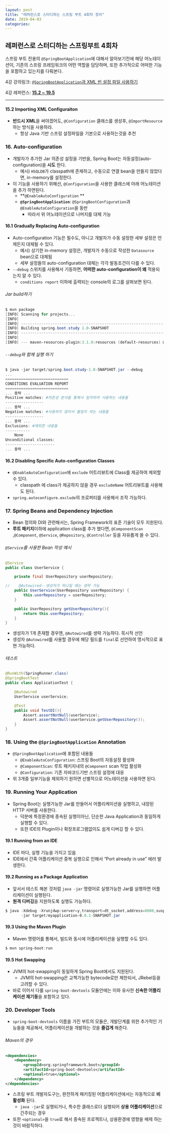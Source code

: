 ```yaml
---
layout: post
title: "레퍼런스로 스터디하는 스프링 부트 4회차 정리"
date: 2019-04-03
categories:
---
```

## 레퍼런스로 스터디하는 스프링부트 4회차

스프링 부트 전용의 `@SpringBootApplication`에 대해서 알아보기전에 해당 어노테이션이, 기존의 스프링 프레임워크의 어떤 역할을 담당하며, 또한 추가적으로 어떠한 기능을 포함하고 있는지를 다뤄본다.

4강 강의링크: [`@SpringBootApplication`과 XML 빈 설정 파일 사용하기](https://www.youtube.com/watch?v=jftcS1BQ_0g&feature=youtu.be)

4강 레퍼런스: **[15.2 ~ 19.5](https://docs.spring.io/spring-boot/docs/2.1.3.RELEASE/reference/htmlsingle/#using-boot-importing-xml-configuration)**

---

#### 15.2 Importing XML Configuraiton

* **반드시 XML**을 써야겠어도, `@Configuration` 클래스를 생성후,  `@ImportResource` 하는 방식을 사용하라.
  * 항상 Java 기반 스프링 설정파일을 기본으로 사용하는것을 추천

### 16. Auto-configuration

* 개발자가 추가한 Jar 의존성 설정을 기반을, Spring Boot는 자동설정(auto-configuration)을 **시도** 한다.
  * 예시) `HSQLDB`가 classpath에 존재하고, 수동으로 연결 bean을 만들지 않았다면, in-memory를 설정한다.
* 이 기능을 사용하기 위해선, `@Configuration`을 사용한 클래스에 아래 어노테이션을 추가  하면된다.
  * **`@EnableAutoConfiguration` **
  * **`@SpringBootApplication`**: `@SpringBootConfiguration`과 `@EnableAutoConfiguration`을 동반
    * 따라서 위 어노테이션으로 나머지를 대체 가능

#### 16.1 Gradually Replacing Auto-configuration

* Auto-configuration 기능은 필수도, 아니고 개발자가 수동 설정한 세부 설정은 언제든지 대체될 수 있다.
  * 예시) 상기한 in-memory 설정은, 개발자가 수동으로 작성한 `Datasource` bean으로 대체됨
  * 세부 설정들의 auto-configuration 대체는 각각 발동조건이 다를 수 있다.
* `--debug` 스위치를 사용해서 기동하면, **어떠한 auto-configuration이 왜** 적용되는지 알 수 있다.
  * `conditions report` 이하에 출력되는 console의 로그를 살펴보면 된다.

###### Jar build하기 

```powershell
$ mvn package
[INFO] Scanning for projects...
[INFO]
[INFO] ------------------------------------------------------------------------
[INFO] Building spring.boot.study 1.0-SNAPSHOT
[INFO] ------------------------------------------------------------------------
[INFO]
[INFO] --- maven-resources-plugin:3.1.0:resources (default-resources) @ spring.b
```

###### `--debug`와 함께 실행 하기

```powershell
$ java -jar target/spring.boot.study-1.0-SNAPSHOT.jar --debug
...
============================
CONDITIONS EVALUATION REPORT
============================
... 중략 ...
Positive matches: #의존성 분석을 통해서 일치하여 사용하는 내용들
-----------------
... 중략 ...
Negative matches: #사용하지 않아서 불일치 하는 내용들
-----------------
... 중략 ...
Exclusions: #제외한 내용들
-----------
	None
Unconditional classes:
----------------------
... 중략 ...
```

#### 16.2 Disabling Specific Auto-configuration Classes

* `@EnableAutoConfiguration`에 `exclude` 어트리뷰트에 Class를 제공하여 제외할 수 있다.
  * classpath 에 class가 제공하지 않을 경우 `excludeName` 어트리뷰트를 사용해도 된다.
* `spring.autoconfigure.exclude`의 프로퍼티를 사용해서 조작 가능하다.

### 17. Spring Beans and Dependency Injection

* Bean 정의와 DI와 관련해서는, Spring Framework의 표준 기술이 모두 지원된다.
* **루트 패키지**이하에 application class를 추가 했다면, `@ComponentScan` ,`@Component`, `@Service`, `@Repository`, `@Controller` 등을 자유롭게 쓸 수 있다.

###### `@Service`를 사용한 Bean 작성 예시

```java
@Service
public class UserService {

    private final UserRepository userRepository;

//    @Autowired--생성자가 하나일 때는 생략 가능
    public UserService(UserRepository userRepository) {
        this.userRepository = userRepository;
    }

    public UserRepository getUserRepository(){
        return this.userRepository;
    }
}
```

* 생성자가 1개 존재할 경우엔, `@Autowired`를 생략 가능하다. 묵시적 선언
* 생성자 `@Autowired`를 사용할 경우에 해당 필드를 `final`로 선언하여 명시적으로 표현 가능하다.

###### 테스트

```java
@RunWith(SpringRunner.class)
@SpringBootTest
public class ApplicationTest {

    @Autowired
    UserService userService;

    @Test
    public void TestDI(){
        Assert.assertNotNull(userService);
        Assert.assertNotNull(userService.getUserRepository());
    }
}
```

### 18. Using the `@SpringBootApplication` Annotation

* `@SpringBootApplication`에 포함된 내용들
  * `@EnableAutoConfiguration`:  스프링 Boot의 자동설정 활성화
  * `@ComponentScan`: 루트 패키지내의 `@Component` scan 작업 활성화
  * `@Configuration`: 기존 자바코드기반 스프링 설정에 대응
* 위 3개중 일부기능을 제외하기 원하면 선별적으로 어노테이션을 사용하면 된다.

### 19. Running Your Application

* Spring Boot는 실행가능한 Jar를 만들어서 어플리케이션을 실행하고, 내장된 HTTP 서버를 사용한다.
  * 덕분에 특정환경에 종속된 실행이아닌, 단순한 Java Application과 동일하게 실행할 수 있다.
  * 또한 IDE의 Plugin이나 확장프로그램없이도 쉽게 디버깅 할 수 있다.

#### 19.1 Running from an IDE

* IDE 마다, 실행 기능을 가지고 있음
* IDE에서 간혹 어플리케이션 중복 실행으로 인해서 “Port already in use” 에러 발생한다.

#### 19.2 Running as a Package Application

* 앞서서 테스트 해본 것처럼 `java -jar` 명령어로 실행가능한 Jar를 실행하면 어플리케이션이 실행된다.
* **원격 디버깅**을 지원하도록 실행도 가능하다.

```powershell
$ java -Xdebug -Xrunjdwp:server=y,transport=dt_socket,address=8000,suspend=n \
       -jar target/myapplication-0.0.1-SNAPSHOT.jar
```

#### 19.3 Using the Maven Plugin

* Maven 명령어를 통해서, 빌드와 동시에 어플리케이션을 실행할 수도 있다.

```powershell
$ mvn spring-boot:run
```

#### 19.5 Hot Swapping

* JVM의 hot-swapping이 동일하게 Spring Boot에서도 지원된다.
  * JVM의 hot-swapping은 교첵가능한 bytecode로만 제한되서, JRebel등을 고려할 수 있다.
* 바로 이어서 다룰 `spring-boot-devtools` 모듈안에는 이와 유사한 **신속한 어플리케이션 재기동**을 포함하고 있다.

### 20. Developer Tools

* `spring-boot-devtools` 이름을 가진 부트의 모듈은, 개발단계를 위한 추가적인 기능들을 제공해서, 어플리케이션을 개발하는 것을 **즐겁게** 해준다.

###### Maven의 경우

```xml
<dependencies>
	<dependency>
		<groupId>org.springframework.boot</groupId>
		<artifactId>spring-boot-devtools</artifactId>
		<optional>true</optional>
	</dependency>
</dependencies>
```

* 스프링 부트 개발자도구는, 완전하게 패키징된 어플리케이션에서는 자동적으로 **비활성화** 된다.
  * `java -jar`로 실행되거나, 특수한 클래스로더 실행되어 **상용 어플리케이션**으로 간주되는 경우
* 또한 `<optional>`을  `true`로 해서 종속된 프로젝트나, 상용환경에 영향을 배제 하는것이 바람직하다.


